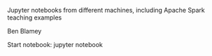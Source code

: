 Jupyter notebooks from different machines, including Apache Spark teaching examples

Ben Blamey


Start notebook:
jupyter notebook